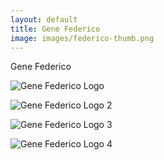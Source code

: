 ```yaml
---
layout: default
title: Gene Federico
image: images/federico-thumb.png
---
```

Gene Federico

![Gene Federico Logo](/images/federico-1.png)

![Gene Federico Logo 2](/images/federico-2.png)

![Gene Federico Logo 3](/images/federico-3.png)

![Gene Federico Logo 4](/images/federico-4.png)

